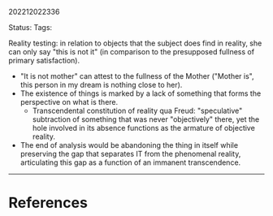 202212022336

Status: 
Tags: 

Reality testing: in relation to objects that the subject does find in reality, she can only say "this is not it" (in comparison to the presupposed fullness of primary satisfaction).
- "It is not mother" can attest to the fullness of the Mother ("Mother is", this person in my dream is nothing close to her).
- The existence of things is marked by a lack of something that forms the perspective on what is there.
	- Transcendental constitution of reality qua Freud: "speculative" subtraction of something that was never "objectively" there, yet the hole involved in its absence functions as the armature of objective reality.
- The end of analysis would be abandoning the thing in itself while preserving the gap that separates IT from the phenomenal reality, articulating this gap as a function of an immanent transcendence.



---
# References